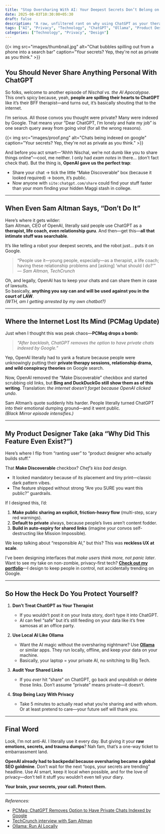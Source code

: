 ```yaml
---
title: "Stop Oversharing With AI: Your Deepest Secrets Don’t Belong on Google"
date: 2025-08-03T10:30:00+05:30
draft: false
description: "A raw, unfiltered rant on why using ChatGPT as your therapist is a terrible idea, how OpenAI accidentally exposed private convos to Google, and how to actually protect yourself—with a product designer's take on how to design AI better."
tags: ["AI", "Privacy", "Technology", "ChatGPT", "Ollama", "Product Design"]
categories: ["Technology", "Privacy", "Design"]
---
```


{{< img src="images/thumbnail.jpg" alt="Chat bubbles spilling out from a phone into a search bar" caption="Your secrets? Yep, they're not as private as you think." >}}

## You Should Never Share Anything Personal With ChatGPT

So folks, welcome to another episode of *Nischal vs. the AI Apocalypse*.  
This one’s spicy because, yeah, **people are spilling their hearts to ChatGPT** like it’s their BFF therapist—and turns out, it’s basically shouting that to the internet.

I’m serious. All those convos you thought were private? Many were indexed by Google. That means your “Dear ChatGPT, I’m lonely and hate my job” is one search query away from going *viral* (for all the wrong reasons).  

{{< img src="images/proof.png" alt="Chats being indexed on google" caption="Your secrets? Yep, they're not as private as you think." >}}

And before you act smart—“Ahhh Nischal, we’re not dumb like you to share things online”—cool, me neither. I only had *exam notes* in there… (don’t fact check that). But the thing is, **OpenAI gave us the perfect trap**:  
- Share your chat → tick the little “Make Discoverable” box (because it looked required) → boom, it’s public.  
- Now anyone with `site:chatgpt.com/share` could find your stuff faster than your mom finding your hidden Maggi stash in college.

---

## When Even Sam Altman Says, “Don’t Do It”

Here’s where it gets wilder:  
Sam Altman, CEO of OpenAI, literally said people use ChatGPT as a **therapist, life coach, even relationship guru**. And then—get this—**all that intimate stuff was searchable**.  

It’s like telling a robot your deepest secrets, and the robot just… puts it on Google.  
> “People use it—young people, especially—as a therapist, a life coach; having these relationship problems and [asking] ‘what should I do?’” — *Sam Altman, TechCrunch*

Oh, and legally, OpenAI has to keep your chats and can share them in case of lawsuits.  
So basically, **anything you say can and will be used against you in the court of LAW**.  
*(WTH, am I getting arrested by my own chatbot?)*

---

## Where the Internet Lost Its Mind (PCMag Update)

Just when I thought this was peak chaos—**PCMag drops a bomb:**  
> *“After backlash, ChatGPT removes the option to have private chats indexed by Google.”*  

Yep, OpenAI literally had to yank a feature because people were unknowingly putting their **private therapy sessions, relationship drama, and wild conspiracy theories** on Google search.  

Now, OpenAI removed the “Make Discoverable” checkbox and started scrubbing old links, but **Bing and DuckDuckGo still show them as of this writing**. Translation: *the internet doesn’t forget because OpenAI clicked undo*.  

Sam Altman’s quote suddenly hits harder. People literally turned ChatGPT into their emotional dumping ground—and it went public.  
*(Black Mirror episode intensifies.)*

---

## My Product Designer Take (aka “Why Did This Feature Even Exist?”)

Here’s where I flip from “ranting user” to “product designer who actually builds stuff.”  

That **Make Discoverable** checkbox? *Chef’s kiss bad design.*  
- It looked mandatory because of its placement and tiny print—classic dark pattern vibes.  
- The feature shipped without strong “Are you SURE you want this public?” guardrails.  

If I designed this, I’d:  
1. **Make public sharing an explicit, friction-heavy flow** (multi-step, scary red warnings).  
2. **Default to private** always, because people’s lives aren’t content fodder.  
3. **Build in auto-expiry for shared links** (imagine your convos self-destructing like Mission Impossible).  

We keep talking about “responsible AI,” but this? This was **reckless UX at scale**.  

I’ve been designing interfaces that *make users think more, not panic later*.  
Want to see my take on non-zombie, privacy-first tech? **[Check out my portfolio](https://www.nischalskanda.tech)**—I design to keep people in control, not accidentally trending on Google.

---

## So How the Heck Do You Protect Yourself?

1. **Don’t Treat ChatGPT as Your Therapist**  
   - If you wouldn’t post it on your Insta story, don’t type it into ChatGPT.  
   - AI can feel “safe” but it’s still feeding on your data like it’s free samosas at an office party.

2. **Use Local AI Like Ollama**  
   - Want the AI magic without the oversharing nightmare? Use **[Ollama](https://ollama.ai/)** or similar apps. They run locally, offline, and keep your data on your machine.  
   - Basically, your laptop = your private AI, no snitching to Big Tech.

3. **Audit Your Shared Links**  
   - If you *ever* hit “share” on ChatGPT, go back and unpublish or delete those links. Don’t assume “private” means private—it doesn’t.

4. **Stop Being Lazy With Privacy**  
   - Take 5 minutes to actually read what you’re sharing and with whom. Or at least pretend to care—your future self will thank you.

---

## Final Word

Look, I’m not anti-AI. I literally use it every day. But giving it your **raw emotions, secrets, and trauma dumps**? Nah fam, that’s a one-way ticket to embarrassment land.  

**OpenAI already had to backpedal because oversharing became a global SEO goldmine**. Don’t wait for the next “oops, your secrets are trending” headline. Use AI smart, keep it local when possible, and for the love of privacy—don’t tell it stuff you wouldn’t even tell your diary.

**Your brain, your secrets, your call. Protect them.**

---

*References:*  
- [PCMag: ChatGPT Removes Option to Have Private Chats Indexed by Google](https://www.pcmag.com/news/after-backlash-chatgpt-removes-option-to-have-private-chats-indexed-by-google)  
- [TechCrunch interview with Sam Altman](https://techcrunch.com)  
- [Ollama: Run AI Locally](https://ollama.ai/)
